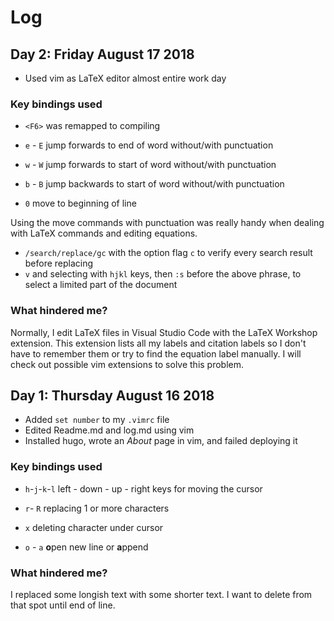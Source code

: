 # Log

## Day 2: Friday August 17 2018

* Used vim as LaTeX editor almost entire work day

### Key bindings used
* `<F6>` was remapped to compiling

* `e` - `E` jump forwards to end of word without/with punctuation
* `w` - `W` jump forwards to start of word without/with punctuation
* `b` - `B` jump backwards to start of word without/with punctuation

* `0` move to beginning of line

Using the move commands with punctuation was really handy when dealing with 
LaTeX commands and editing equations.

* `/search/replace/gc` with the option flag `c` to verify every search result before replacing
* `v` and selecting with `hjkl` keys, then `:s` before the above phrase, to select a limited part
of the document

### What hindered me?
Normally, I edit LaTeX files in Visual Studio Code with the LaTeX Workshop extension.
This extension lists all my labels and citation labels so I don't have to remember them or try to find the
equation label manually.
I will check out possible vim extensions to solve this problem.

## Day 1: Thursday August 16 2018

* Added `set number` to my `.vimrc` file
* Edited Readme.md and log.md using vim
* Installed hugo, wrote an *About* page in vim, and failed deploying it

### Key bindings used
* `h`-`j`-`k`-`l` left - down - up - right keys for moving the cursor

* `r`- `R` replacing 1 or more characters

* `x` deleting character under cursor

* `o` - `a` **o**pen new line or **a**ppend

### What hindered me?
I replaced some longish text with some shorter text. I want to delete from that spot until end of line.
